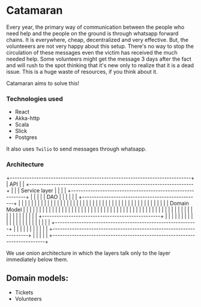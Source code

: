 # Catamaran 

Every year, the primary way of communication between the people who need help and the people on the ground is through whatsapp forward chains. It is everywhere, cheap, decentralized and very effective. But, the volunteeers are not very happy about this setup. There's no way to stop the circulation of these messages even the victim has received the much needed help. Some volunteers might get the message 3 days after the fact and will rush to the spot thinking that it's new only to realize that it is a dead issue.
This is a huge waste of resources, if you think about it.

Catamaran aims to solve this!


### Technologies used
- React
- Akka-http
- Scala
- Slick
- Postgres

It also uses `Twilio` to send messages through whatsapp.

### Architecture

+---------------------------------------------------------------------------+
|                                API                                        |
|   +--------------------------------------------------------------------+  |
|   |                           Service layer                            |  |
|   |   +-----------------------------------------------------------+    |  |
|   |   |                          DAO                              |    |  |
|   |   |    +-------------------------------------------------+    |    |  |
|   |   |    |                                                 |    |    |  |
|   |   |    |                                                 |    |    |  |
|   |   |    |                                                 |    |    |  |
|   |   |    |                                                 |    |    |  |
|   |   |    |                                                 |    |    |  |
|   |   |    |                   Domain Model                  |    |    |  |
|   |   |    |                                                 |    |    |  |
|   |   |    |                                                 |    |    |  |
|   |   |    |                                                 |    |    |  |
|   |   |    |                                                 |    |    |  |
|   |   |    |                                                 |    |    |  |
|   |   |    |                                                 |    |    |  |
|   |   |    |                                                 |    |    |  |
|   |   |    +-------------------------------------------------+    |    |  |
|   |   |                                                           |    |  |
|   |   |                                                           |    |  |
|   |   |                                                           |    |  |
|   |   +-----------------------------------------------------------+    |  |
|   |                                                                    |  |
|   |                                                                    |  |
|   +--------------------------------------------------------------------+  |
|                                                                           |
|                                                                           |
+---------------------------------------------------------------------------+

We use onion architecture in which the layers talk only to the layer immediately below them. 

## Domain models: 
- Tickets
- Volunteers




